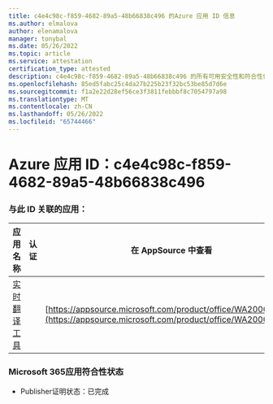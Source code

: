 ```yaml
---
title: c4e4c98c-f859-4682-89a5-48b66838c496 的Azure 应用 ID 信息
ms.author: elmalova
author: elenamalova
manager: tonybal
ms.date: 05/26/2022
ms.topic: article
ms.service: attestation
certification_type: attested
description: c4e4c98c-f859-4682-89a5-48b66838c496 的所有可用安全性和符合性信息。
ms.openlocfilehash: 85ed5fabc25c4da27b225b23f32bc53be85d7d6e
ms.sourcegitcommit: f1a2e22d28ef56ce3f3811febbbf8c7054797a98
ms.translationtype: MT
ms.contentlocale: zh-CN
ms.lasthandoff: 05/26/2022
ms.locfileid: "65744466"
---
```

# <a name="azure-app-id-c4e4c98c-f859-4682-89a5-48b66838c496"></a>Azure 应用 ID：c4e4c98c-f859-4682-89a5-48b66838c496


### <a name="apps-associated-with-this-id"></a>与此 ID 关联的应用：
| **应用名称** | **认证** | **在 AppSource 中查看** |
|--------------|---------------|-----------------------|
| [实时翻译工具](../forward/WA200002171.md) |  | [https://appsource.microsoft.com/product/office/WA200002171](https://appsource.microsoft.com/product/office/WA200002171) |

### <a name="microsoft-365-app-compliance-status"></a>Microsoft 365应用符合性状态
- Publisher证明状态：已完成
